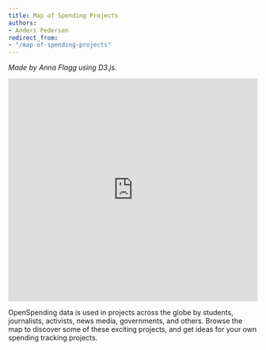 ```yaml
---
title: Map of Spending Projects
authors:
- Anders Pedersen
redirect_from:
- "/map-of-spending-projects"
---
```


*Made by Anna Flagg using D3.js.*

<iframe src="http://www.annaflagg.com/os" frameborder="0" width="100%" height="450"></iframe>

OpenSpending data is used in projects across the globe by students,
journalists, activists, news media, governments, and others. Browse
the map to discover some of these exciting projects, and get ideas for
your own spending tracking projects.
